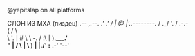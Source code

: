 @yepitslap on all platforms

СЛОН ИЗ МХА (пиздец)
               _.-- ,.--.
             .'   .'    /
             | @       |'..--------._
            /      \._/              '.
           /  .-.-                     \
          (  /    \                     \
           \\      '.                  | #
            \\       \   -.           /
             :\       |    )._____.'   \
              "       |   /  \  |  \    )
                      |   |./'  :__ \.-'
                      '--'
